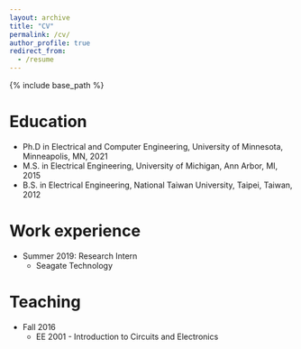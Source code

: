```yaml
---
layout: archive
title: "CV"
permalink: /cv/
author_profile: true
redirect_from:
  - /resume
---
```


{% include base_path %}

Education
======
* Ph.D in Electrical and Computer Engineering, University of Minnesota, Minneapolis, MN, 2021
* M.S. in Electrical Engineering, University of Michigan, Ann Arbor, MI, 2015
* B.S. in Electrical Engineering, National Taiwan University, Taipei, Taiwan, 2012

Work experience
======
* Summer 2019: Research Intern
  * Seagate Technology
  
Teaching
======
* Fall 2016
  * EE 2001 - Introduction to Circuits and Electronics
